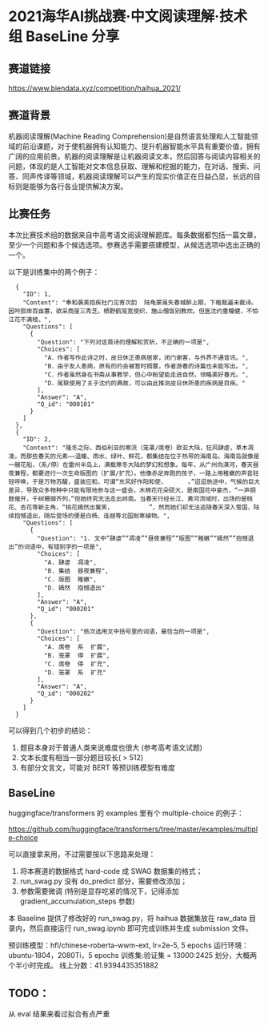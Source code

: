 # 2021海华AI挑战赛·中文阅读理解·技术组 BaseLine 分享

## 赛道链接

https://www.biendata.xyz/competition/haihua_2021/

## 赛道背景

机器阅读理解(Machine Reading Comprehension)是自然语言处理和人工智能领域的前沿课题，对于使机器拥有认知能力、提升机器智能水平具有重要价值，拥有广阔的应用前景。机器的阅读理解是让机器阅读文本，然后回答与阅读内容相关的问题，体现的是人工智能对文本信息获取、理解和挖掘的能力，在对话、搜索、问答、同声传译等领域，机器阅读理解可以产生的现实价值正在日益凸显，长远的目标则是能够为各行各业提供解决方案。

## 比赛任务

本次比赛技术组的数据来自中高考语文阅读理解题库。每条数据都包括一篇文章，至少一个问题和多个候选选项。参赛选手需要搭建模型，从候选选项中选出正确的一个。

以下是训练集中的两个例子：

```
  {
    "ID": 1,
    "Content": "奉和袭美抱疾杜门见寄次韵  陆龟蒙虽失春城醉上期，下帷裁遍未裁诗。因吟郢岸百亩蕙，欲采商崖三秀芝。栖野鹤笼宽使织，施山僧饭别教炊。但医沈约重瞳健，不怕江花不满枝。",
    "Questions": [
      {
        "Question": "下列对这首诗的理解和赏析，不正确的一项是",
        "Choices": [
          "A．作者写作此诗之时，皮日休正患病居家，闭门谢客，与外界不通音讯。",
          "B．由于友人患病，原有的约会被暂时搁置，作者游春的诗篇也未能写出。",
          "C．作者虽然身在书斋从事教学，但心中盼望能走进自然，领略美好春光。",
          "D．尾联使用了关于沈约的典故，可以由此推测皮日休所患的疾病是目疾。"
        ],
        "Answer": "A",
        "Q_id": "000101"
      }
    ]
  },
  {
    "ID": 2,
    "Content": "隆冬之际，西伯利亚的寒流（笼罩/席卷）欧亚大陆，狂风肆虐，草木凋凌，而那些春天的元素——温暖、雨水、绿叶、鲜花，都集结在位于热带的海南岛。海南岛就像是一艘花船，（系/停）在雷州半岛上，满载寒冬大陆的梦幻和想象。每年，从广州向漠河，春天昼夜兼程，都要进行一次生命版图的（扩展/扩充）。他像赤足奔跑的孩子，一路上用稚嫩的声音轻轻呼唤，于是万物苏醒，盛装应和，可谓“东风好作阳和使，      。”迢迢旅途中，气候的巨大差异，导致众多物种中只能有限地参与这一盛会。木棉花花朵硕大，是南国花中豪杰，“一声铜鼓催开，千树珊瑚齐列，”但她终究无法走出岭南。当春天行经长江、黄河流域时，出场的是桃花、杏花等新主角，“桃花嫣然出篱笑，          ”，然而她们却无法追随春天深入雪国，陆续抱憾退出，随后登场的便是白杨、连翘等北国耐寒植物。",
    "Questions": [
      {
        "Question": "1. 文中“肆虐”“凋凌”“昼夜兼程”“版图”“稚嫩”“嫣然”“抱憾退出”的词语中，有错别字的一项是",
        "Choices": [
          "A. 肆虐  凋凌",
          "B. 集结  昼夜兼程",
          "C. 版图  稚嫩",
          "D. 嫣然  抱憾退出"
        ],
        "Answer": "A",
        "Q_id": "000201"
      },
      {
        "Question": "依次选用文中括号里的词语，最恰当的一项是",
        "Choices": [
          "A. 席卷  系  扩展",
          "B. 笼罩  停  扩展",
          "C. 席卷  停  扩充",
          "D. 笼罩  系  扩充"
        ],
        "Answer": "A",
        "Q_id": "000202"
      }
    ]
  }
```

可以得到几个初步的结论：

1. 题目本身对于普通人类来说难度也很大 (参考高考语文试题)
2. 文本长度有相当一部分题目较长( > 512)
3. 有部分文言文，可能对 BERT 等预训练模型有难度

## BaseLine

huggingface/transformers 的 examples 里有个 multiple-choice 的例子：

https://github.com/huggingface/transformers/tree/master/examples/multiple-choice

可以直接拿来用，不过需要按以下思路来处理：

1. 将本赛道的数据格式 hard-code 成 SWAG 数据集的格式；
2. run_swag.py 没有 do_predict 部分，需要修改添加；
3. 参数需要微调 (特别是显存吃紧的情况下，记得添加 gradient_accumulation_steps 参数)

本 Baseline 提供了修改好的 run_swag.py，将 haihua 数据集放在 raw_data 目录内，然后直接运行 run_swag.ipynb 即可完成训练并生成 submission 文件。

预训练模型：hfl/chinese-roberta-wwm-ext, lr=2e-5, 5 epochs
运行环境：ubuntu-1804，2080Ti，5 epochs 训练集:验证集 = 13000:2425 划分，大概两个半小时完成。
线上分数：41.9394435351882

## TODO：

从 eval 结果来看过拟合有点严重
